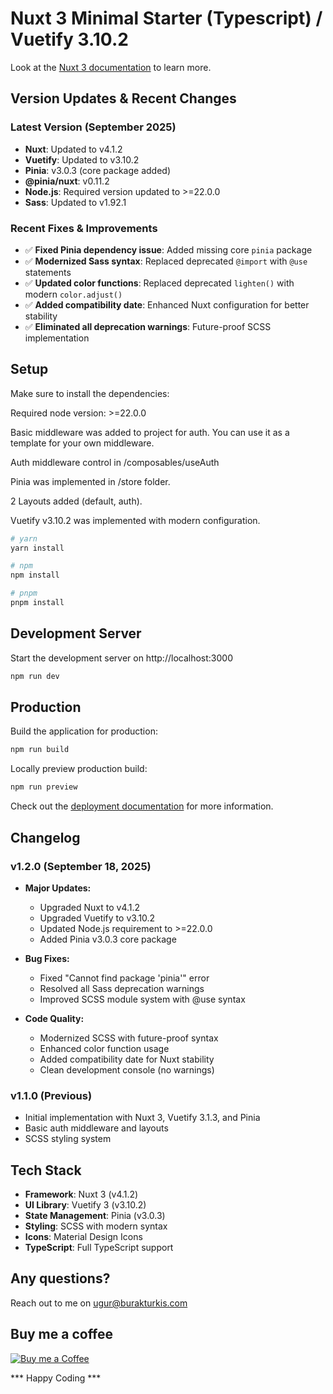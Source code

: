# Nuxt 3 Minimal Starter (Typescript) / Vuetify 3.10.2

Look at the [Nuxt 3 documentation](https://nuxt.com/docs/getting-started/introduction) to learn more.

## Version Updates & Recent Changes

### Latest Version (September 2025)
- **Nuxt**: Updated to v4.1.2
- **Vuetify**: Updated to v3.10.2
- **Pinia**: v3.0.3 (core package added)
- **@pinia/nuxt**: v0.11.2
- **Node.js**: Required version updated to >=22.0.0
- **Sass**: Updated to v1.92.1

### Recent Fixes & Improvements
- ✅ **Fixed Pinia dependency issue**: Added missing core `pinia` package
- ✅ **Modernized Sass syntax**: Replaced deprecated `@import` with `@use` statements
- ✅ **Updated color functions**: Replaced deprecated `lighten()` with modern `color.adjust()`
- ✅ **Added compatibility date**: Enhanced Nuxt configuration for better stability
- ✅ **Eliminated all deprecation warnings**: Future-proof SCSS implementation

## Setup

Make sure to install the dependencies:

Required node version: >=22.0.0

Basic middleware was added to project for auth. You can use it as a template for your own middleware.

Auth middleware control in /composables/useAuth

Pinia was implemented in /store folder.

2 Layouts added (default, auth).

Vuetify v3.10.2 was implemented with modern configuration.

```bash
# yarn
yarn install

# npm
npm install

# pnpm
pnpm install
```

## Development Server

Start the development server on http://localhost:3000

```bash
npm run dev
```

## Production

Build the application for production:

```bash
npm run build
```

Locally preview production build:

```bash
npm run preview
```

Check out the [deployment documentation](https://nuxt.com/docs/getting-started/deployment) for more information.

## Changelog

### v1.2.0 (September 18, 2025)
- **Major Updates:**
  - Upgraded Nuxt to v4.1.2
  - Upgraded Vuetify to v3.10.2
  - Updated Node.js requirement to >=22.0.0
  - Added Pinia v3.0.3 core package

- **Bug Fixes:**
  - Fixed "Cannot find package 'pinia'" error
  - Resolved all Sass deprecation warnings
  - Improved SCSS module system with @use syntax

- **Code Quality:**
  - Modernized SCSS with future-proof syntax
  - Enhanced color function usage
  - Added compatibility date for Nuxt stability
  - Clean development console (no warnings)

### v1.1.0 (Previous)
- Initial implementation with Nuxt 3, Vuetify 3.1.3, and Pinia
- Basic auth middleware and layouts
- SCSS styling system

## Tech Stack

- **Framework**: Nuxt 3 (v4.1.2)
- **UI Library**: Vuetify 3 (v3.10.2)
- **State Management**: Pinia (v3.0.3)
- **Styling**: SCSS with modern syntax
- **Icons**: Material Design Icons
- **TypeScript**: Full TypeScript support

## Any questions?
Reach out to me on [ugur@burakturkis.com](mailto:ugur@burakturkis.com)

## Buy me a coffee
[![Buy me a Coffee](https://cdn.buymeacoffee.com/buttons/v2/default-yellow.png)](https://www.buymeacoffee.com/burakturkis)

*** Happy Coding ***